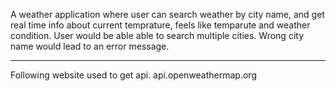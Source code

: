 A weather application where user can search weather by city name, and get real time info about current temprature, feels like temparute and weather condition.
User would be able able to search multiple cities.
Wrong city name would lead to an error message.

*** *** ***

Following website used to get api.
api.openweathermap.org